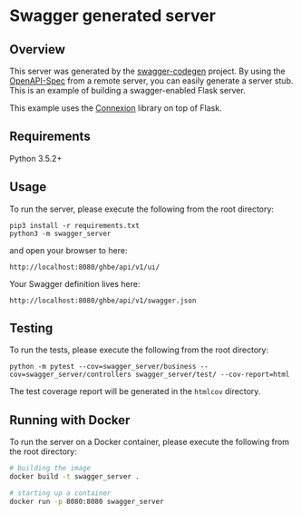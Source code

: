 # Swagger generated server

## Overview
This server was generated by the [swagger-codegen](https://github.com/swagger-api/swagger-codegen) project. By using the
[OpenAPI-Spec](https://github.com/swagger-api/swagger-core/wiki) from a remote server, you can easily generate a server stub.  This
is an example of building a swagger-enabled Flask server.

This example uses the [Connexion](https://github.com/zalando/connexion) library on top of Flask.

## Requirements
Python 3.5.2+

## Usage
To run the server, please execute the following from the root directory:

```
pip3 install -r requirements.txt
python3 -m swagger_server
```

and open your browser to here:

```
http://localhost:8080/ghbe/api/v1/ui/
```

Your Swagger definition lives here:

```
http://localhost:8080/ghbe/api/v1/swagger.json
```
## Testing
To run the tests, please execute the following from the root directory:

```
python -m pytest --cov=swagger_server/business --cov=swagger_server/controllers swagger_server/test/ --cov-report=html
```

The test coverage report will be generated in the `htmlcov` directory.



## Running with Docker

To run the server on a Docker container, please execute the following from the root directory:

```bash
# building the image
docker build -t swagger_server .

# starting up a container
docker run -p 8080:8080 swagger_server
```